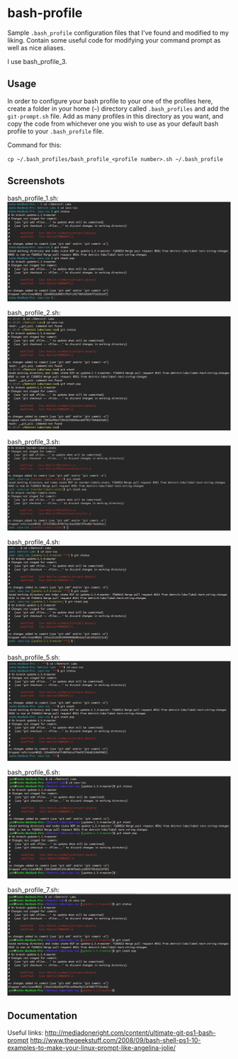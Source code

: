 bash-profile
============

Sample `.bash_profile` configuration files that I've found and modified to my liking. Contain some useful code for modifying your command prompt as well as nice aliases.

I use bash_profile_3.

## Usage

In order to configure your bash profile to your one of the profiles here, create a folder in your home (`~`) directory called `.bash_profiles` and add the `git-prompt.sh` file. Add as many profiles in this directory as you want, and copy the code from whichever one you wish to use as your default bash profile to your `.bash_profile` file.

Command for this: 

`cp ~/.bash_profiles/bash_profile_<profile number>.sh ~/.bash_profile`

## Screenshots

bash_profile_1.sh:
![](/screenshots/bash_profile_1_screenshot.png)

bash_profile_2.sh:
![](/screenshots/bash_profile_2_screenshot.png)

bash_profile_3.sh:
![](/screenshots/bash_profile_3_screenshot.png)

bash_profile_4.sh:
![](/screenshots/bash_profile_4_screenshot.png)

bash_profile_5.sh:
![](/screenshots/bash_profile_5_screenshot.png)

bash_profile_6.sh:
![](/screenshots/bash_profile_6_screenshot.png)

bash_profile_7.sh:
![](/screenshots/bash_profile_7_screenshot.png)

## Documentation
Useful links:
http://mediadoneright.com/content/ultimate-git-ps1-bash-prompt
http://www.thegeekstuff.com/2008/09/bash-shell-ps1-10-examples-to-make-your-linux-prompt-like-angelina-jolie/